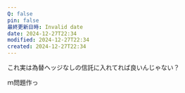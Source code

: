 ```yaml
---
Q: false
pin: false
最終更新日時: Invalid date
date: 2024-12-27T22:34
modified: 2024-12-27T22:34
created: 2024-12-27T22:34
---
```

  

これ実は為替ヘッジなしの信託に入れてれば良いんじゃない？

  

ｍ問題作っ